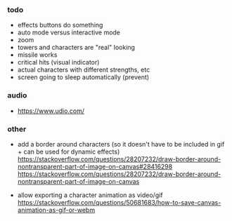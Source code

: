 ### todo
-   effects buttons do something
-   auto mode versus interactive mode
-   zoom
-   towers and characters are "real" looking
-   missile works
-   critical hits (visual indicator)
-   actual characters with different strengths, etc
-   screen going to sleep automatically (prevent)

### audio
- https://www.udio.com/


### other
- add a border around characters (so it doesn't have to be included in gif + can be used for dynamic effects)
https://stackoverflow.com/questions/28207232/draw-border-around-nontransparent-part-of-image-on-canvas#28416298
https://stackoverflow.com/questions/28207232/draw-border-around-nontransparent-part-of-image-on-canvas

- allow exporting a character animation as video/gif
https://stackoverflow.com/questions/50681683/how-to-save-canvas-animation-as-gif-or-webm
